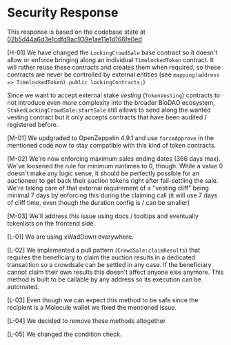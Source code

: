 # Security Response

This response is based on the codebase state at [02b5d44a6d3e1cdfd9ac939e1ae11e1d166fe0ed](https://github.com/moleculeprotocol/IPNFT/blob/02b5d44a6d3e1cdfd9ac939e1ae11e1d166fe0ed/)

[H-01]
We have changed the `LockingCrowdSale` base contract so it doesn't allow or enforce bringing along an individual `TimelockedToken` contract. It will rather reuse these contracts and creates them when required, so these contracts are never be controlled by external entities (see `mapping(address => TimelockedToken) public lockingContracts;`)

Since we want to accept external stake _vesting_ (`TokenVesting`) contracts to not introduce even more complexity into the broader BioDAO ecosystem, `StakedLockingCrowdSale:startSale` still allows to send along the wanted vesting contract but it only accepts contracts that have been audited / registered before.

[M-01] We updgraded to OpenZeppelin 4.9.1 and use `forceApprove` in the mentioned code now to stay compatible with this kind of token contracts.

[M-02] We're now enforcing maximum sales ending dates (366 days max). We've loosened the rule for minimum runtimes to 0, though. While a value 0 doesn't make any logic sense, it should be perfectly possible for an auctioneer to get back their auction tokens right after fail-settling the sale. We're taking care of that external requirement of a "vesting cliff" being minimal 7 days by enforcing this during the claiming call (it will use 7 days of cliff time, even though the duration config is / can be smaller)

[M-03] We'll address this issue using docs / tooltips and eventually tokenlists on the frontend side.

[L-01] We are using xWadDown everywhere.

[L-02] We implemented a pull pattern (`CrowdSale:claimResults`) that requires the beneficiary to claim the auction results in a dedicated transaction so a crowdsale can be settled in any case. If the beneficiary cannot claim their own results this doesn't affect anyone else anymore. This method is built to be callable by any address so its execution can be automated.

[L-03] Even though we can expect this method to be safe since the recipient is a Molecule wallet we fixed the mentioned issue.

[L-04] We decided to remove these methods altogether

[L-05] We changed the condition check.
